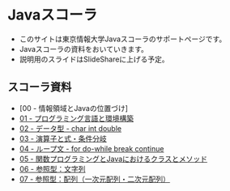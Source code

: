 # Javaスコーラ

- このサイトは東京情報大学Javaスコーラのサポートページです。
- Javaスコーラの資料をおいていきます。
- 説明用のスライドはSlideShareに上げる予定。

## スコーラ資料
- [00 - 情報領域とJavaの位置づけ]
- [01 - プログラミング言語と環境構築](01.md)
- [02 - データ型 - char int double](02.md)
- [03 -  演算子と式・条件分岐](03.md)
- [04 - ループ文 - for do-while break continue](04.md)
- [05 -  関数プログラミングとJavaにおけるクラスとメソッド](05.md)
- [06 - 参照型：文字列](06.md)
- [07 - 参照型：配列（一次元配列・二次元配列）](07.md)
